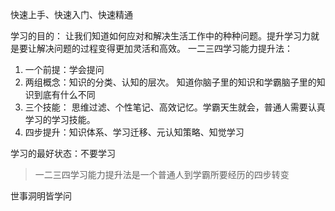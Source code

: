 快速上手、快速入门、快速精通



学习的目的： 让我们知道如何应对和解决生活工作中的种种问题。提升学习力就是要让解决问题的过程变得更加灵活和高效。
一二三四学习能力提升法：
1. 一个前提：学会提问
2. 两组概念：知识的分类、认知的层次。 知道你脑子里的知识和学霸脑子里的知识到底有什么不同
3. 三个技能： 思维过滤、个性笔记、高效记忆。学霸天生就会，普通人需要认真学习的学习技能。
4. 四步提升：知识体系、学习迁移、元认知策略、知觉学习

学习的最好状态：不要学习

> 一二三四学习能力提升法是一个普通人到学霸所要经历的四步转变

世事洞明皆学问